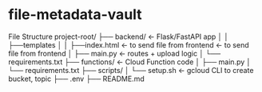 # file-metadata-vault
File Structure
project-root/
├── backend/ ← Flask/FastAPI app
│ │      ├──templates
│ │            ├──index.html ← to send file from frontend  ← to send file from frontend 
│ ├── main.py ← routes + upload logic
│ └── requirements.txt
├── functions/ ← Cloud Function code
│ ├── main.py
│ └── requirements.txt
├── scripts/
│ └── setup.sh ← gcloud CLI to create bucket, topic
├── .env
├── README.md

